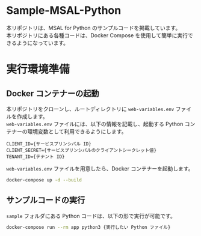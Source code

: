 # Sample-MSAL-Python
本リポジトリは、MSAL for Python のサンプルコードを掲載しています。  
本リポジトリにある各種コードは、Docker Compose を使用して簡単に実行できるようになっています。  

# 実行環境準備

## Docker コンテナーの起動
本リポジトリをクローンし、ルートディレクトリに `web-variables.env` ファイルを作成します。  
`web-variables.env` ファイルには、以下の情報を記載し、起動する Python コンテナーの環境変数として利用できるようにします。  

```:web-variables.env
CLIENT_ID={サービスプリンシパル ID}
CLIENT_SECRET={サービスプリンシパルのクライアントシークレット値}
TENANT_ID={テナント ID}
```

`web-variables.env` ファイルを用意したら、Docker コンテナーを起動します。  

```bash
docker-compose up -d --build
```

## サンプルコードの実行

`sample` フォルダにある Python コードは、以下の形で実行が可能です。  

```bash
docker-compose run --rm app python3 {実行したい Python ファイル}
```

